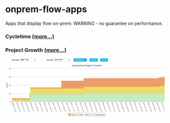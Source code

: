 onprem-flow-apps
================

Apps that display flow on-prem: WARNING - no guarantee on performance.

### Cycletime [(more...)](/cycletime/README.md)

### Project Growth [(more...)](/project_growth/README.md)
![ScreenShot](/images/project-growth.png)

